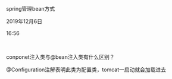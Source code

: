 spring管理bean方式

2019年12月6日

16:56

 

conponet注入类与@bean注入类有什么区别？

\@Configuration注解表明此类为配置类，tomcat一启动就会加载进去

 

 

 

 

 

 

 

 

 

 
